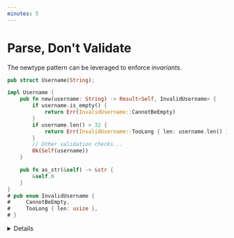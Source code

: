 ```yaml
---
minutes: 5
---
```


# Parse, Don't Validate

The newtype pattern can be leveraged to enforce _invariants_.

```rust
pub struct Username(String);

impl Username {
    pub fn new(username: String) -> Result<Self, InvalidUsername> {
        if username.is_empty() {
            return Err(InvalidUsername::CannotBeEmpty)
        }
        if username.len() > 32 {
            return Err(InvalidUsername::TooLong { len: username.len() })
        }
        // Other validation checks...
        Ok(Self(username))
    }

    pub fn as_str(&self) -> &str {
        &self.0
    }
}
# pub enum InvalidUsername {
#     CannotBeEmpty,
#     TooLong { len: usize },
# }
```

<details>

- The newtype pattern, combined with Rust's module and visibility system, can be
  used to _guarantee_ that instances of a given type satisfy a set of
  invariants.

  In the example above, the raw `String` stored inside the `Username` struct
  can't be accessed directly from other modules or crates, since it's not marked
  as `pub` or `pub(in ...)`. Consumers of the `Username` type are forced to use
  the `new` method to create instances. In turn, `new` performs validation, thus
  ensuring that all instances of `Username` satisfy those checks.

- The `as_str` method allows consumers to access the raw string representation
  (e.g., to store it in a database) but, thanks to Rust's borrow checker, they
  can't modify it.

- Stress the importance of evaluating _the entire API surface_ exposed by a
  newtype to determine if invariants are indeed bullet-proof.

  It is crucial to consider all possible interactions, including trait
  implementations, that may allow users to bypass the invariants. For example,
  if the `Username` type implements the `DerefMut` trait, users can modify the
  underlying string directly, bypassing the validation checks in `new`.

- Type-level invariants have second-order benefits.

  The input is validated once, at the boundary, and the rest of the program can
  rely on the invariants being upheld. We can avoid redundant validation and
  "defensive programming" checks throughout the program, reducing noise and
  improving performance.

</details>
